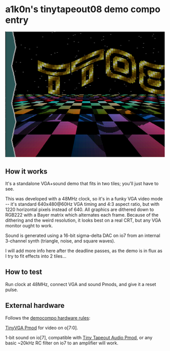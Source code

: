 <!---

This file is used to generate your project datasheet. Please fill in the information below and delete any unused
sections.

You can also include images in this folder and reference them in the markdown. Each image must be less than
512 kb in size, and the combined size of all images must be less than 1 MB.
-->

# a1k0n's tinytapeout08 demo compo entry

![preview](preview.png)

## How it works

It's a standalone VGA+sound demo that fits in two tiles; you'll just have to
see.

This was developed with a 48MHz clock, so it's in a funky VGA video mode -- it's
standard 640x480@60Hz VGA timing and 4:3 aspect ratio, but with 1220 horizontal
pixels instead of 640.  All graphics are dithered down to RGB222 with a Bayer
matrix which alternates each frame. Because of the dithering and the weird
resolution, it looks best on a real CRT, but any VGA monitor ought to work.

Sound is generated using a 16-bit sigma-delta DAC on io7 from an internal
3-channel synth (triangle, noise, and square waves).

I will add more info here after the deadline passes, as the demo is in flux as I
try to fit effects into 2 tiles...

## How to test

Run clock at 48MHz, connect VGA and sound Pmods, and give it a reset pulse.

## External hardware

Follows the [democompo hardware rules](https://tinytapeout.com/competitions/demoscene/#what-are-the-rules):

[TinyVGA Pmod](https://github.com/mole99/tiny-vga) for video on o[7:0].

1-bit sound on io[7], compatible with [Tiny Tapeout Audio
Pmod](https://github.com/MichaelBell/tt-audio-pmod), or any basic ~20kHz RC filter
on io7 to an amplifier will work.